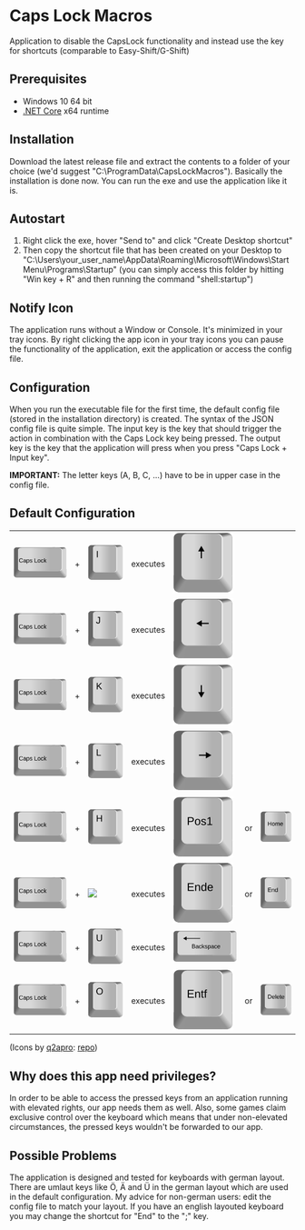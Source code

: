 # Caps Lock Macros
Application to disable the CapsLock functionality and instead use the key for shortcuts (comparable to Easy-Shift/G-Shift)



## Prerequisites

- Windows 10 64 bit
- [.NET Core](https://dotnet.microsoft.com/download) x64 runtime



## Installation

Download the latest release file and extract the contents to a folder of your choice (we'd suggest "C:\ProgramData\CapsLockMacros"). Basically the installation is done now. You can run the exe and use the application like it is.



## Autostart

1. Right click the exe, hover "Send to" and click "Create Desktop shortcut"
2. Then copy the shortcut file that has been created on your Desktop to "C:\Users\your_user_name\AppData\Roaming\Microsoft\Windows\Start Menu\Programs\Startup" (you can simply access this folder by hitting "Win key + R" and then running the command "shell:startup")



## Notify Icon

The application runs without a Window or Console. It's minimized in your tray icons. By right clicking the app icon in your tray icons you can pause the functionality of the application, exit the application or access the config file.



## Configuration

When you run the executable file for the first time, the default config file (stored in the installation directory) is created. The syntax of the JSON config file is quite simple. The input key is the key that should trigger the action in combination with the Caps Lock key being pressed. The output key is the key that the application will press when you press "Caps Lock + Input key".

**IMPORTANT:** The letter keys (A, B, C, ...) have to be in upper case in the config file.



## Default Configuration

<table>
  <tr align="left">
     <td><img src="single-keys-blank/capslock.svg"></th>
     <td>+</th>
     <td><img src="single-keys-blank/i.svg"></th>
	 <td>executes</th>
     <td><img src="single-keys-blank/cursor-up.svg"></th>
  </tr>
  <tr align="left">
     <td><img src="single-keys-blank/capslock.svg"></th>
     <td>+</th>
     <td><img src="single-keys-blank/j.svg"></th>
	 <td>executes</th>
     <td><img src="single-keys-blank/cursor-left.svg"></th>
  </tr>
  <tr align="left">
     <td><img src="single-keys-blank/capslock.svg"></th>
     <td>+</th>
     <td><img src="single-keys-blank/k.svg"></th>
	 <td>executes</th>
     <td><img src="single-keys-blank/cursor-down.svg"></th>
  </tr>
   <tr align="left">
     <td><img src="single-keys-blank/capslock.svg"></th>
     <td>+</th>
     <td><img src="single-keys-blank/l.svg"></th>
	 <td>executes</th>
     <td><img src="single-keys-blank/cursor-right.svg"></th>
  </tr>
   <tr align="left">
     <td><img src="single-keys-blank/capslock.svg"></th>
     <td>+</th>
     <td><img src="single-keys-blank/h.svg"></th>
	 <td>executes</th>
     <td><img src="single-keys-blank/pos1.svg"></th>
	 <td>or</th>
	 <td><img src="single-keys-blank/home.svg"></th>
  </tr>
  <tr align="left">
     <td><img src="single-keys-blank/capslock.svg"></th>
     <td>+</th>
     <td><img src="single-keys-blank/ö.svg"></th>
	 <td>executes</th>
     <td><img src="single-keys-blank/ende.svg"></th>
	 <td>or</th>
	 <td><img src="single-keys-blank/end.svg"></th>
  </tr>
  <tr align="left">
     <td><img src="single-keys-blank/capslock.svg"></th>
     <td>+</th>
     <td><img src="single-keys-blank/u.svg"></th>
	 <td>executes</th>
     <td><img src="single-keys-blank/backspace.svg"></th>
  </tr>
  <tr align="left">
     <td><img src="single-keys-blank/capslock.svg"></th>
     <td>+</th>
     <td><img src="single-keys-blank/o.svg"></th>
	 <td>executes</th>
     <td><img src="single-keys-blank/entf.svg"></th>
	 <td>or</th>
	 <td><img src="single-keys-blank/delete.svg"></th>
  </tr>
</table>

(Icons by [q2apro](https://github.com/q2apro): [repo](https://github.com/q2apro/keyboard-keys-speedflips))



## Why does this app need privileges?

In order to be able to access the pressed keys from an application running with elevated rights, our app needs them as well. Also, some games claim exclusive control over the keyboard which means that under non-elevated circumstances, the pressed keys wouldn't be forwarded to our app.



## Possible Problems

The application is designed and tested for keyboards with german layout. There are umlaut keys like Ö, Ä and Ü in the german layout which are used in the default configuration. My advice for non-german users: edit the config file to match your layout. If you have an english layouted keyboard you may change the shortcut for "End" to the ";" key. 
